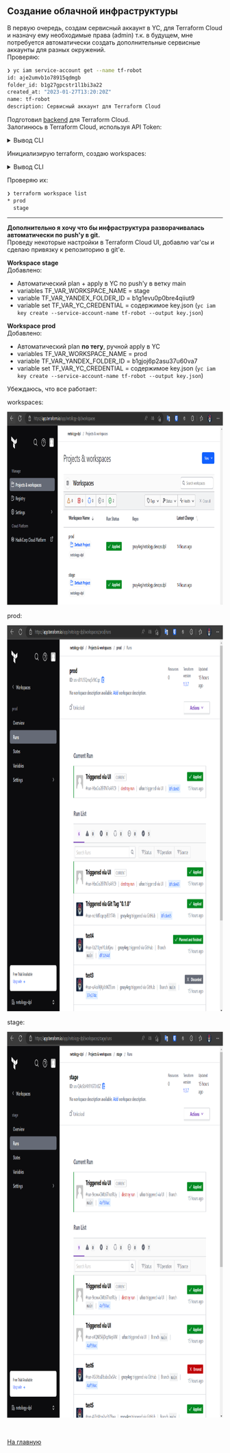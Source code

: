 ## Создание облачной инфраструктуры

В первую очередь, создам сервисный аккаунт в YC, для Terraform Cloud и назначу ему необходимые права (admin) т.к. в будущем, мне потребуется автоматически создать дополнительные сервисные аккаунты для разных окружений.  
Проверяю:  
```bash
❯ yc iam service-account get --name tf-robot
id: aje2umvb1o78915qdmgb
folder_id: b1g27gpcstr1l1bi3a22
created_at: "2023-01-27T13:20:20Z"
name: tf-robot
description: Сервисный аккаунт для Terraform Cloud
```

Подготовил [backend](../terraform/provider.tf) для Terraform Cloud.  
Залогинюсь в Terraform Cloud, используя API Token:

<details>
    <summary>Вывод CLI</summary>
    
```bash
❯ terraform login
Terraform will request an API token for app.terraform.io using your browser.

If login is successful, Terraform will store the token in plain text in
the following file for use by subsequent commands:
    /home/schipyshev/.terraform.d/credentials.tfrc.json

Do you want to proceed?
  Only 'yes' will be accepted to confirm.

  Enter a value: yes


---------------------------------------------------------------------------------

/usr/bin/x-www-browser: line 108: /c/Windows/System32/reg.exe: No such file or directory
/usr/bin/x-www-browser: line 98: /c/Windows/System32/chcp.com: No such file or directory
/usr/bin/x-www-browser: line 103: /c/Windows/System32/WindowsPowerShell/v1.0/powershell.exe: No such file or directory
/usr/bin/x-www-browser: line 98: /c/Windows/System32/chcp.com: No such file or directory
/usr/bin/xdg-open: 869: firefox: not found
/usr/bin/xdg-open: 869: iceweasel: not found
/usr/bin/xdg-open: 869: seamonkey: not found
/usr/bin/xdg-open: 869: mozilla: not found
/usr/bin/xdg-open: 869: epiphany: not found
/usr/bin/xdg-open: 869: konqueror: not found
/usr/bin/xdg-open: 869: chromium: not found
/usr/bin/xdg-open: 869: chromium-browser: not found
/usr/bin/xdg-open: 869: google-chrome: not found
/usr/bin/www-browser: line 108: /c/Windows/System32/reg.exe: No such file or directory
/usr/bin/www-browser: line 98: /c/Windows/System32/chcp.com: No such file or directory
/usr/bin/www-browser: line 103: /c/Windows/System32/WindowsPowerShell/v1.0/powershell.exe: No such file or directory
/usr/bin/www-browser: line 98: /c/Windows/System32/chcp.com: No such file or directory
/usr/bin/xdg-open: 869: links2: not found
/usr/bin/xdg-open: 869: elinks: not found
/usr/bin/xdg-open: 869: links: not found
/usr/bin/xdg-open: 869: lynx: not found
/usr/bin/xdg-open: 869: w3m: not found
xdg-open: no method available for opening 'https://app.terraform.io/app/settings/tokens?source=terraform-login'
Open the following URL to access the tokens page for app.terraform.io:
    https://app.terraform.io/app/settings/tokens?source=terraform-login


---------------------------------------------------------------------------------

Generate a token using your browser, and copy-paste it into this prompt.

Terraform will store the token in plain text in the following file
for use by subsequent commands:
    /home/schipyshev/.terraform.d/credentials.tfrc.json

Token for app.terraform.io:
  Enter a value:


Retrieved token for user api-org-netology-dpl-fuT7KpsJFX


---------------------------------------------------------------------------------

                                          -
                                          -----                           -
                                          ---------                      --
                                          ---------  -                -----
                                           ---------  ------        -------
                                             -------  ---------  ----------
                                                ----  ---------- ----------
                                                  --  ---------- ----------
   Welcome to Terraform Cloud!                     -  ---------- -------
                                                      ---  ----- ---
   Documentation: terraform.io/docs/cloud             --------   -
                                                      ----------
                                                      ----------
                                                       ---------
                                                           -----
                                                               -


   New to TFC? Follow these steps to instantly apply an example configuration:

   $ git clone https://github.com/hashicorp/tfc-getting-started.git
   $ cd tfc-getting-started
   $ scripts/setup.sh
```


</details>


Инициализирую terraform, создаю workspaces:

<details>
    <summary>Вывод CLI</summary>

```bash
❯ terraform init

Initializing Terraform Cloud...

No workspaces found.

  There are no workspaces with the configured tags (netology-dpl)
  in your Terraform Cloud organization. To finish initializing, Terraform needs at
  least one workspace available.

  Terraform can create a properly tagged workspace for you now. Please enter a
  name to create a new Terraform Cloud workspace.

  Enter a value: stage


Initializing provider plugins...
- Finding latest version of yandex-cloud/yandex...
- Installing yandex-cloud/yandex v0.84.0...
- Installed yandex-cloud/yandex v0.84.0 (self-signed, key ID E40F590B50BB8E40)

Partner and community providers are signed by their developers.
If you'd like to know more about provider signing, you can read about it here:
https://www.terraform.io/docs/cli/plugins/signing.html

Terraform has created a lock file .terraform.lock.hcl to record the provider
selections it made above. Include this file in your version control repository
so that Terraform can guarantee to make the same selections by default when
you run "terraform init" in the future.

Terraform Cloud has been successfully initialized!

You may now begin working with Terraform Cloud. Try running "terraform plan" to
see any changes that are required for your infrastructure.

If you ever set or change modules or Terraform Settings, run "terraform init"
again to reinitialize your working directory.
❯ terraform workspace new prod
Created and switched to workspace "prod"!

You're now on a new, empty workspace. Workspaces isolate their state,
so if you run "terraform plan" Terraform will not see any existing state
for this configuration.
```

</details>

Проверяю их:
```bash
❯ terraform workspace list
* prod
  stage
```
---

**Дополнительно я хочу что бы инфраструктура разворачивалась автоматически по push'у в git.**   
Проведу некоторые настройки в Terraform Cloud UI, добавлю var'сы и сделаю привязку к репозиторию в git'е.  

**Workspace stage**  
Добавлено:    
- Автоматический plan + apply в YC по push'у в ветку main
- variables TF_VAR_WORKSPACE_NAME = stage
- variable TF_VAR_YANDEX_FOLDER_ID = b1g1evu0p0bre4qiiut9
- variable set TF_VAR_YC_CREDENTIAL = содержимое key.json (`yc iam key create --service-account-name tf-robot --output key.json`)

**Workspace prod**  
Добавлено:    
- Автоматический plan **по тегу**, ручной apply в YC
- variables TF_VAR_WORKSPACE_NAME = prod
- variable TF_VAR_YANDEX_FOLDER_ID = b1gjoj6p2asu37u60va7
- variable set TF_VAR_YC_CREDENTIAL = содержимое key.json (`yc iam key create --service-account-name tf-robot --output key.json`)

Убеждаюсь, что все работает:  

workspaces:
<p align="left">
  <img width="1000" height="450" src="./img/proj-workspace.png">
</p> 

prod:  
<p align="left">
  <img width="1000" height="900" src="./img/prod-apply-runs.png">
</p> 

stage:
<p align="left">
  <img width="1000" height="900" src="./img/stage-apply-runs.png">
</p> 


<br>


[На главную](../README.md)